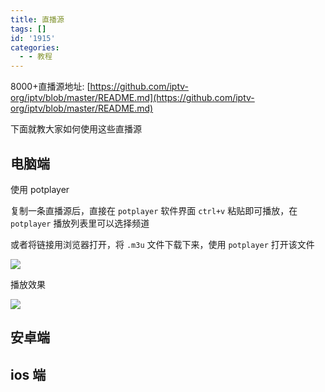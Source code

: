 ```yaml
---
title: 直播源
tags: []
id: '1915'
categories:
  - - 教程
---
```


8000+直播源地址: [https://github.com/iptv-org/iptv/blob/master/README.md](https://github.com/iptv-org/iptv/blob/master/README.md)

下面就教大家如何使用这些直播源

## 电脑端

使用 potplayer

复制一条直播源后，直接在 `potplayer` 软件界面 `ctrl+v` 粘贴即可播放，在 `potplayer` 播放列表里可以选择频道

或者将链接用浏览器打开，将 `.m3u` 文件下载下来，使用 `potplayer` 打开该文件

![](https://wqdy.top/wp-content/uploads/2020/07/20200726191951.png)

播放效果

![](https://wqdy.top/wp-content/uploads/2020/07/20200726140251.png)

## 安卓端

## ios 端